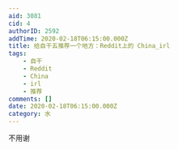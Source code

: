 ```yaml
---
aid: 3081
cid: 4
authorID: 2592
addTime: 2020-02-18T06:15:00.000Z
title: 给自干五推荐一个地方：Reddit上的 China_irl
tags:
    - 自干
    - Reddit
    - China
    - irl
    - 推荐
comments: []
date: 2020-02-18T06:15:00.000Z
category: 水
---
```


不用谢
